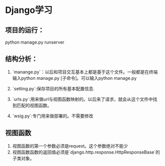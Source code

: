 #  Django学习

##  项目的运行：

python manage.py runserver

##  结构分析：

1. \`manange.py\`：以后和项目交互基本上都是基于这个文件。一般都是在终端输入python manage.py \[子命令\]。可以输入python manage.py
2. \`setting.py\`:保存项目的所有基本配置信息.

3. \`urls.py\`:用来做url与视图函数映射的。以后来了请求，就会从这个文件中找到匹配的视图函数。

4. \`wsig.py\`:专门用来做部署的。不需要修改

## 视图函数

1. 视图函数的第一个参数必须是request。这个参数绝对不能少
2.  视图函数函数的返回值必须是\`django.http.response.HttpResponseBase\`的子类对象。



